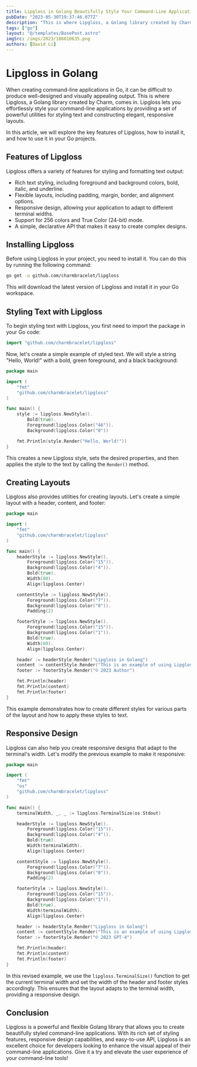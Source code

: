 ```yaml
---
title: Lipgloss in Golang Beautifully Style Your Command-Line Applications
pubDate: "2023-05-30T19:37:46.077Z"
description: "This is where Lipgloss, a Golang library created by Charm, comes in. Lipgloss lets you effortlessly style your command-line applications by providing a set of powerful utilities for styling text and constructing elegant, responsive layouts."
tags: ["go"]
layout: "@/templates/BasePost.astro"
imgSrc: /imgs/2023/186810635.png
authors: [David Li]
---
```

# Lipgloss in Golang

When creating command-line applications in Go, it can be difficult to produce well-designed and visually appealing output. This is where Lipgloss, a Golang library created by Charm, comes in. Lipgloss lets you effortlessly style your command-line applications by providing a set of powerful utilities for styling text and constructing elegant, responsive layouts.

In this article, we will explore the key features of Lipgloss, how to install it, and how to use it in your Go projects.

## Features of Lipgloss

Lipgloss offers a variety of features for styling and formatting text output:

- Rich text styling, including foreground and background colors, bold, italic, and underline.
- Flexible layouts, including padding, margin, border, and alignment options.
- Responsive design, allowing your application to adapt to different terminal widths.
- Support for 256 colors and True Color (24-bit) mode.
- A simple, declarative API that makes it easy to create complex designs.

## Installing Lipgloss

Before using Lipgloss in your project, you need to install it. You can do this by running the following command:

```bash
go get -u github.com/charmbracelet/lipgloss
```

This will download the latest version of Lipgloss and install it in your Go workspace.

## Styling Text with Lipgloss

To begin styling text with Lipgloss, you first need to import the package in your Go code:

```go
import "github.com/charmbracelet/lipgloss"
```

Now, let's create a simple example of styled text. We will style a string "Hello, World!" with a bold, green foreground, and a black background:

```go
package main

import (
	"fmt"
	"github.com/charmbracelet/lipgloss"
)

func main() {
	style := lipgloss.NewStyle().
		Bold(true).
		Foreground(lipgloss.Color("46")).
		Background(lipgloss.Color("0"))

	fmt.Println(style.Render("Hello, World!"))
}
```

This creates a new Lipgloss style, sets the desired properties, and then applies the style to the text by calling the `Render()` method.

## Creating Layouts

Lipgloss also provides utilities for creating layouts. Let's create a simple layout with a header, content, and footer:

```go
package main

import (
	"fmt"
	"github.com/charmbracelet/lipgloss"
)

func main() {
	headerStyle := lipgloss.NewStyle().
		Foreground(lipgloss.Color("15")).
		Background(lipgloss.Color("4")).
		Bold(true).
		Width(80).
		Align(lipgloss.Center)

	contentStyle := lipgloss.NewStyle().
		Foreground(lipgloss.Color("7")).
		Background(lipgloss.Color("0")).
		Padding(2)

	footerStyle := lipgloss.NewStyle().
		Foreground(lipgloss.Color("15")).
		Background(lipgloss.Color("1")).
		Bold(true).
		Width(80).
		Align(lipgloss.Center)

	header := headerStyle.Render("Lipgloss in Golang")
	content := contentStyle.Render("This is an example of using Lipgloss to create beautiful command-line applications.")
	footer := footerStyle.Render("© 2023 Author")

	fmt.Println(header)
	fmt.Println(content)
	fmt.Println(footer)
}
```

This example demonstrates how to create different styles for various parts of the layout and how to apply these styles to text.

## Responsive Design

Lipgloss can also help you create responsive designs that adapt to the terminal's width. Let's modify the previous example to make it responsive:

```go
package main

import (
	"fmt"
	"os"
	"github.com/charmbracelet/lipgloss"
)

func main() {
	terminalWidth, _, _ := lipgloss.TerminalSize(os.Stdout)

	headerStyle := lipgloss.NewStyle().
		Foreground(lipgloss.Color("15")).
		Background(lipgloss.Color("4")).
		Bold(true).
		Width(terminalWidth).
		Align(lipgloss.Center)

	contentStyle := lipgloss.NewStyle().
		Foreground(lipgloss.Color("7")).
		Background(lipgloss.Color("0")).
		Padding(2)

	footerStyle := lipgloss.NewStyle().
		Foreground(lipgloss.Color("15")).
		Background(lipgloss.Color("1")).
		Bold(true).
		Width(terminalWidth).
		Align(lipgloss.Center)

	header := headerStyle.Render("Lipgloss in Golang")
	content := contentStyle.Render("This is an example of using Lipgloss to create beautiful command-line applications.")
	footer := footerStyle.Render("© 2023 GPT-4")

	fmt.Println(header)
	fmt.Println(content)
	fmt.Println(footer)
}
```

In this revised example, we use the `lipgloss.TerminalSize()` function to get the current terminal width and set the width of the header and footer styles accordingly. This ensures that the layout adapts to the terminal width, providing a responsive design.

## Conclusion

Lipgloss is a powerful and flexible Golang library that allows you to create beautifully styled command-line applications. With its rich set of styling features, responsive design capabilities, and easy-to-use API, Lipgloss is an excellent choice for developers looking to enhance the visual appeal of their command-line applications. Give it a try and elevate the user experience of your command-line tools!
